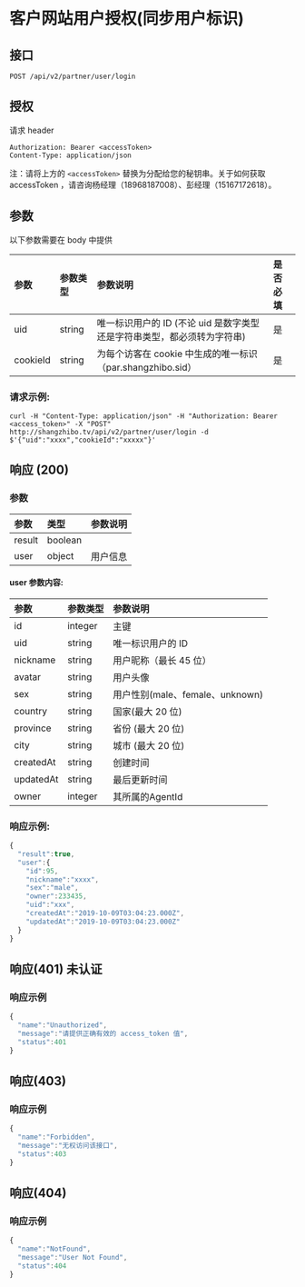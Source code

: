 # 客户网站用户授权\(同步用户标识\)

## 接口

```http
POST /api/v2/partner/user/login
```

## 授权

请求 header

```http
Authorization: Bearer <accessToken>
Content-Type: application/json
```

注：请将上方的 `<accessToken>` 替换为分配给您的秘钥串。关于如何获取 accessToken ，请咨询杨经理（18968187008）、彭经理（15167172618）。

## 参数

以下参数需要在 body 中提供

| 参数 | 参数类型 | 参数说明 | 是否必填 |
| :--- | :--- | :--- | :--- |
| uid | string | 唯一标识用户的 ID \(不论 uid 是数字类型还是字符串类型，都必须转为字符串\) | 是 |
| cookieId | string | 为每个访客在 cookie 中生成的唯一标识（par.shangzhibo.sid） | 是 |

### 请求示例:

```http
curl -H "Content-Type: application/json" -H "Authorization: Bearer <access_token>" -X "POST" http://shangzhibo.tv/api/v2/partner/user/login -d $'{"uid":"xxxx","cookieId":"xxxxx"}'
```

## 响应 \(200\)

### 参数

| 参数 | 类型 | 参数说明 |
| :--- | :--- | :--- |
| result | boolean |  |
| user | object | 用户信息 |

#### user 参数内容:

| 参数 | 参数类型 | 参数说明 |
| :--- | :--- | :--- |
| id | integer | 主键 |
| uid | string | 唯一标识用户的 ID |
| nickname | string | 用户昵称（最长 45 位） |
| avatar | string | 用户头像 |
| sex | string | 用户性别\(male、female、unknown\) |
| country | string | 国家\(最大 20 位\) |
| province | string | 省份 \(最大 20 位\) |
| city | string | 城市 \(最大 20 位\) |
| createdAt | string | 创建时间 |
| updatedAt | string | 最后更新时间 |
| owner | integer | 其所属的AgentId |

### 响应示例:

```javascript
{
  "result":true,
  "user":{
    "id":95,
    "nickname":"xxxx",
    "sex":"male",
    "owner":233435,
    "uid":"xxx",
    "createdAt":"2019-10-09T03:04:23.000Z",
    "updatedAt":"2019-10-09T03:04:23.000Z"
  }
}
```

## 响应\(401\) 未认证

### 响应示例

```javascript
{
  "name":"Unauthorized",
  "message":"请提供正确有效的 access_token 值",
  "status":401
}
```

## 响应\(403\)

### 响应示例

```javascript
{
  "name":"Forbidden",
  "message":"无权访问该接口",
  "status":403
}
```

## 响应(404)

### 响应示例

```javascript
{
  "name":"NotFound",
  "message":"User Not Found",
  "status":404
}
```

